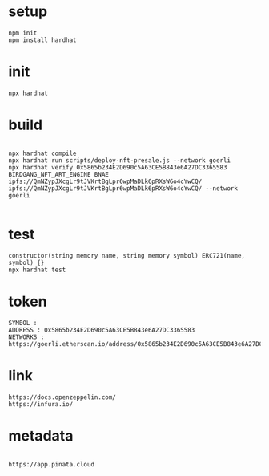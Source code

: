 # setup
````
npm init
npm install hardhat

````


# init
````
npx hardhat

````


# build

````

npx hardhat compile
npx hardhat run scripts/deploy-nft-presale.js --network goerli
npx hardhat verify 0x5865b234E2D690c5A63CE5B843e6A27DC3365583 BIRDGANG_NFT_ART_ENGINE BNAE ipfs://QmNZypJXcgLr9tJVKrtBgLpr6wpMaDLk6pRXsW6o4cYwCQ/ ipfs://QmNZypJXcgLr9tJVKrtBgLpr6wpMaDLk6pRXsW6o4cYwCQ/ --network goerli


````


# test

````
constructor(string memory name, string memory symbol) ERC721(name, symbol) {}
npx hardhat test

````


# token
```` 
SYMBOL :
ADDRESS : 0x5865b234E2D690c5A63CE5B843e6A27DC3365583
NETWORKS : https://goerli.etherscan.io/address/0x5865b234E2D690c5A63CE5B843e6A27DC3365583

````



# link

````
https://docs.openzeppelin.com/
https://infura.io/

````



# metadata
````

https://app.pinata.cloud


````

